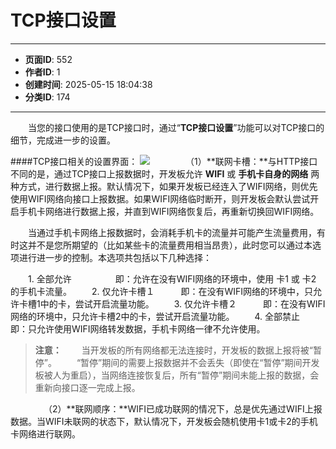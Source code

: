 # TCP接口设置

---
- **页面ID**: 552
- **作者ID**: 1
- **创建时间**: 2025-05-15 18:04:38
- **分类ID**: 174
---

　　当您的接口使用的是TCP接口时，通过“**TCP接口设置**”功能可以对TCP接口的细节，完成进一步的设置。
  

####TCP接口相关的设置界面：
![](images/e364331c_6825bbd7a0b3d.png)
　　
　　（1）**联网卡槽：**与HTTP接口不同的是，通过TCP接口上报数据时，开发板允许 **WIFI** 或 **手机卡自身的网络** 两种方式，进行数据上报。默认情况下，如果开发板已经连入了WIFI网络，则优先使用WIFI网络向接口上报数据。如果WIFI网络临时断开，则开发板会默认尝试开启手机卡网络进行数据上报，并直到WIFI网络恢复后，再重新切换回WIFI网络。
  
　　当通过手机卡网络上报数据时，会消耗手机卡的流量并可能产生流量费用，有时这并不是您所期望的（比如某些卡的流量费用相当昂贵），此时您可以通过本选项进行进一步的控制。本选项共包括以下几种选择：
  
　　1. 全部允许　　　　　即：允许在没有WIFI网络的环境中，使用 卡1 或 卡2 的手机卡流量。
　　2. 仅允许卡槽１　　　即：在没有WIFI网络的环境中，只允许卡槽1中的卡，尝试开启流量功能。
　　3. 仅允许卡槽２　　　即：在没有WIFI网络的环境中，只允许卡槽2中的卡，尝试开启流量功能。
　　4. 全部禁止　　　　　即：只允许使用WIFI网络转发数据，手机卡网络一律不允许使用。
  

> **注意：**
　　当开发板的所有网络都无法连接时，开发板的数据上报将被“暂停”。
　　“暂停”期间的需要上报数据并不会丢失（即使在“暂停”期间开发板被人为重启），当网络连接恢复后，所有“暂停”期间未能上报的数据，会重新向接口逐一完成上报。

　　
　　（2）**联网顺序：**WIFI已成功联网的情况下，总是优先通过WIFI上报数据。当WIFI未联网的状态下，默认情况下，开发板会随机使用卡1或卡2的手机卡网络进行联网。

